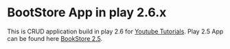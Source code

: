 # BootStore App in play 2.6.x

This is CRUD application build in play 2.6 for [Youtube Tutorials](https://goo.gl/s9mQB5). Play 2.5 App can be found here [BookStore 2.5](https://github.com/iaz33m/BookStore-App-In-Play).
